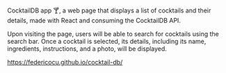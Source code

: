 CocktailDB app 🍸, a web page that displays a list of cocktails and their details, made with React and consuming the CocktailDB API.  

Upon visiting the page, users will be able to search for cocktails using the search bar. Once a cocktail is selected, its details, including its name, ingredients, instructions, and a photo, will be displayed.  

https://federicocu.github.io/cocktail-db/
